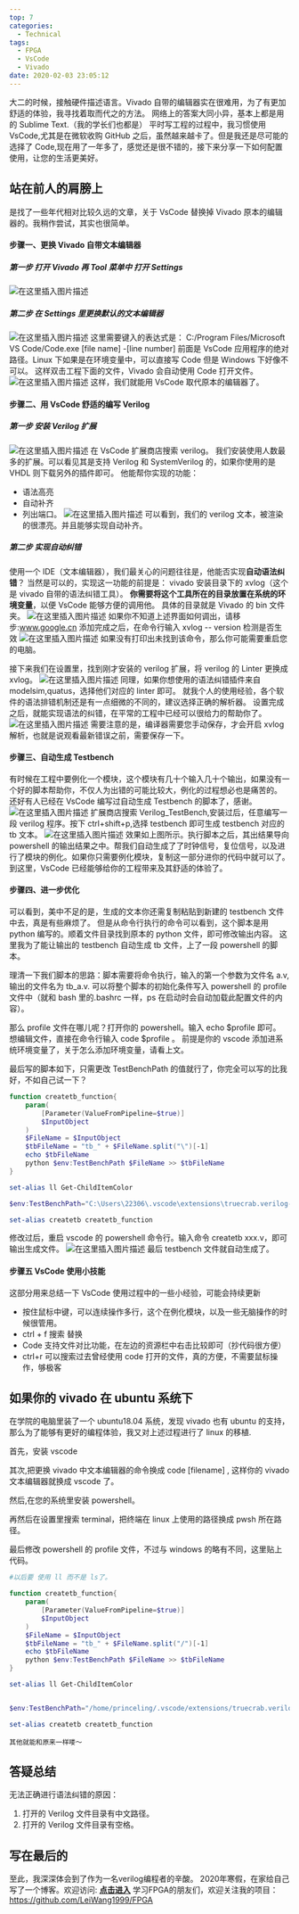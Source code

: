 ```yaml
---
top: 7
categories:
  - Technical
tags:
  - FPGA
  - VsCode
  - Vivado
date: 2020-02-03 23:05:12	
---
```


大二的时候，接触硬件描述语言。Vivado 自带的编辑器实在很难用，为了有更加舒适的体验，我寻找着取而代之的方法。
网络上的答案大同小异，基本上都是用的 Sublime Text.（我的学长们也都是）
平时写工程的过程中，我习惯使用 VsCode,尤其是在微软收购 GitHub 之后，虽然越来越卡了。但是我还是尽可能的选择了 Code,现在用了一年多了，感觉还是很不错的，接下来分享一下如何配置使用，让您的生活更美好。

<!-- more -->

## 站在前人的肩膀上

是找了一些年代相对比较久远的文章，关于 VsCode 替换掉 Vivado 原本的编辑器的。我稍作尝试，其实也很简单。

#### 步骤一、更换 Vivado 自带文本编辑器

##### 第一步 打开 Vivado 再 Tool 菜单中 打开 Settings

![在这里插入图片描述](https://img-blog.csdnimg.cn/20190730172400496.jpg?x-oss-process=image/watermark,type_ZmFuZ3poZW5naGVpdGk,shadow_10,text_aHR0cHM6Ly9ibG9nLmNzZG4ubmV0L3FxXzM5NDk4NzAx,size_16,color_FFFFFF,t_70)

##### 第二步 在 Settings 里更换默认的文本编辑器

![在这里插入图片描述](https://img-blog.csdnimg.cn/20190730172425179.jpg?x-oss-process=image/watermark,type_ZmFuZ3poZW5naGVpdGk,shadow_10,text_aHR0cHM6Ly9ibG9nLmNzZG4ubmV0L3FxXzM5NDk4NzAx,size_16,color_FFFFFF,t_70)
这里需要键入的表达式是： C:/Program Files/Microsoft VS Code/Code.exe [file name] -[line number]
前面是 VsCode 应用程序的绝对路径。Linux 下如果是在环境变量中，可以直接写 Code 但是 Windows 下好像不可以。
这样双击工程下面的文件，Vivado 会自动使用 Code 打开文件。
![在这里插入图片描述](https://img-blog.csdnimg.cn/20190730172648606.jpg?x-oss-process=image/watermark,type_ZmFuZ3poZW5naGVpdGk,shadow_10,text_aHR0cHM6Ly9ibG9nLmNzZG4ubmV0L3FxXzM5NDk4NzAx,size_16,color_FFFFFF,t_70)
这样，我们就能用 VsCode 取代原本的编辑器了。

#### 步骤二、用 VsCode 舒适的编写 Verilog

##### 第一步 安装 Verilog 扩展

![在这里插入图片描述](https://img-blog.csdnimg.cn/20190730172831152.jpg?x-oss-process=image/watermark,type_ZmFuZ3poZW5naGVpdGk,shadow_10,text_aHR0cHM6Ly9ibG9nLmNzZG4ubmV0L3FxXzM5NDk4NzAx,size_16,color_FFFFFF,t_70)
在 VsCode 扩展商店搜索 verilog。
我们安装使用人数最多的扩展。可以看见其是支持 Verilog 和 SystemVerilog 的，如果你使用的是 VHDL 则下载另外的插件即可。
他能帮你实现的功能：

- 语法高亮
- 自动补齐
- 列出端口。
  ![在这里插入图片描述](https://img-blog.csdnimg.cn/20190730173249308.jpg?x-oss-process=image/watermark,type_ZmFuZ3poZW5naGVpdGk,shadow_10,text_aHR0cHM6Ly9ibG9nLmNzZG4ubmV0L3FxXzM5NDk4NzAx,size_16,color_FFFFFF,t_70)
  可以看到，我们的 verilog 文本，被渲染的很漂亮。并且能够实现自动补齐。

##### 第二步 实现自动纠错

使用一个 IDE（文本编辑器），我们最关心的问题往往是，他能否实现**自动语法纠错**？
当然是可以的，实现这一功能的前提是：
vivado 安装目录下的 xvlog（这个是 vivado 自带的语法纠错工具）。
**你需要将这个工具所在的目录放置在系统的环境变量**，以便 VsCode 能够方便的调用他。
具体的目录就是 Vivado 的 bin 文件夹。
![在这里插入图片描述](https://img-blog.csdnimg.cn/20190730173554915.jpg?x-oss-process=image/watermark,type_ZmFuZ3poZW5naGVpdGk,shadow_10,text_aHR0cHM6Ly9ibG9nLmNzZG4ubmV0L3FxXzM5NDk4NzAx,size_16,color_FFFFFF,t_70)
如果你不知道上述界面如何调出，请移步:www.google.cn
添加完成之后，在命令行输入 xvlog -- version 检测是否生效
![在这里插入图片描述](https://img-blog.csdnimg.cn/20190730173907830.jpg?x-oss-process=image/watermark,type_ZmFuZ3poZW5naGVpdGk,shadow_10,text_aHR0cHM6Ly9ibG9nLmNzZG4ubmV0L3FxXzM5NDk4NzAx,size_16,color_FFFFFF,t_70)
如果没有打印出未找到该命令，那么你可能需要重启您的电脑。

接下来我们在设置里，找到刚才安装的 verilog 扩展，将 verilog 的 Linter 更换成 xvlog。
![在这里插入图片描述](https://img-blog.csdnimg.cn/2019073017403368.jpg?x-oss-process=image/watermark,type_ZmFuZ3poZW5naGVpdGk,shadow_10,text_aHR0cHM6Ly9ibG9nLmNzZG4ubmV0L3FxXzM5NDk4NzAx,size_16,color_FFFFFF,t_70)
同理，如果你想使用的语法纠错插件来自 modelsim,quatus，选择他们对应的 linter 即可。
就我个人的使用经验，各个软件的语法排错机制还是有一点细微的不同的，建议选择正确的解析器。
设置完成之后，就能实现语法的纠错，在平常的工程中已经可以很给力的帮助你了。
![在这里插入图片描述](https://img-blog.csdnimg.cn/20190730174127342.jpg?x-oss-process=image/watermark,type_ZmFuZ3poZW5naGVpdGk,shadow_10,text_aHR0cHM6Ly9ibG9nLmNzZG4ubmV0L3FxXzM5NDk4NzAx,size_16,color_FFFFFF,t_70)
需要注意的是，编译器需要您手动保存，才会开启 xvlog 解析，也就是说观看最新错误之前，需要保存一下。

#### 步骤三、自动生成 Testbench

有时候在工程中要例化一个模块，这个模块有几十个输入几十个输出，如果没有一个好的脚本帮助你，不仅人为出错的可能比较大，例化的过程想必也是痛苦的。
还好有人已经在 VsCode 编写过自动生成 Testbench 的脚本了，感谢。
![在这里插入图片描述](https://img-blog.csdnimg.cn/20190730174338671.jpg?x-oss-process=image/watermark,type_ZmFuZ3poZW5naGVpdGk,shadow_10,text_aHR0cHM6Ly9ibG9nLmNzZG4ubmV0L3FxXzM5NDk4NzAx,size_16,color_FFFFFF,t_70)
扩展商店搜索 Verilog_TestBench,安装过后，任意编写一段 verilog 程序。按下 ctrl+shift+p,选择 testbench 即可生成 testbench 对应的 tb 文本。
![在这里插入图片描述](https://img-blog.csdnimg.cn/20190730174455337.jpg?x-oss-process=image/watermark,type_ZmFuZ3poZW5naGVpdGk,shadow_10,text_aHR0cHM6Ly9ibG9nLmNzZG4ubmV0L3FxXzM5NDk4NzAx,size_16,color_FFFFFF,t_70)
效果如上图所示。执行脚本之后，其出结果导向 powershell 的输出结果之中。帮我们自动生成了了时钟信号，复位信号，以及进行了模块的例化。如果你只需要例化模块，复制这一部分进你的代码中就可以了。到这里，VsCode 已经能够给你的工程带来及其舒适的体验了。

#### 步骤四、进一步优化

可以看到，美中不足的是，生成的文本你还需复制粘贴到新建的 testbench 文件中去，真是有些麻烦了。
但是从命令行执行的命令可以看到，这个脚本是用 python 编写的。顺着文件目录找到原本的 python 文件，即可修改输出内容。
这里我为了能让输出的 testbench 自动生成 tb 文件，上了一段 powershell 的脚本。

理清一下我们脚本的思路：脚本需要将命令执行，输入的第一个参数为文件名 a.v,输出的文件名为 tb_a.v.
可以将整个脚本的初始化条件写入 powershell 的 profile 文件中（就和 bash 里的.bashrc 一样，ps 在启动时会自动加载此配置文件的内容）。

那么 profile 文件在哪儿呢？打开你的 powershell。输入 echo $profile 即可。
想编辑文件，直接在命令行输入 code $profile 。
前提是你的 vscode 添加进系统环境变量了，关于怎么添加环境变量，请看上文。

最后写的脚本如下，只需更改 TestBenchPath 的值就行了，你完全可以写的比我好，不如自己试一下？

```powershell
function createtb_function{
    param(
        [Parameter(ValueFromPipeline=$true)]
        $InputObject
    )
    $FileName = $InputObject
    $tbFileName = "tb_" + $FileName.split("\")[-1]
    echo $tbFileName
    python $env:TestBenchPath $FileName >> $tbFileName
}

set-alias ll Get-ChildItemColor

$env:TestBenchPath="C:\Users\22306\.vscode\extensions\truecrab.verilog-testbench-instance-0.0.5\out\vTbgenerator.py"

set-alias createtb createtb_function
```

修改过后，重启 vscode 的 powershell 命令行。输入命令 createtb xxx.v，即可输出生成文件。
![在这里插入图片描述](https://img-blog.csdnimg.cn/2019073017491592.jpg?x-oss-process=image/watermark,type_ZmFuZ3poZW5naGVpdGk,shadow_10,text_aHR0cHM6Ly9ibG9nLmNzZG4ubmV0L3FxXzM5NDk4NzAx,size_16,color_FFFFFF,t_70)
最后 testbench 文件就自动生成了。

#### 步骤五 VsCode 使用小技能

这部分用来总结一下 VsCode 使用过程中的一些小经验，可能会持续更新

- 按住鼠标中键，可以连续操作多行，这个在例化模块，以及一些无脑操作的时候很管用。
- ctrl + f 搜索 替换
- Code 支持文件对比功能，在左边的资源栏中右击比较即可（抄代码很方便）
- ctrl+r 可以搜索过去曾经使用 code 打开的文件，真的方便，不需要鼠标操作，够极客

## 如果你的 vivado 在 ubuntu 系统下

在学院的电脑里装了一个 ubuntu18.04 系统，发现 vivado 也有 ubuntu 的支持，那么为了能够有更好的编程体验，我又对上述过程进行了 linux 的移植.

首先，安装 vscode

其次,把更换 vivado 中文本编辑器的命令换成 code [filename] , 这样你的 vivado 文本编辑器就换成 vscode 了。

然后,在您的系统里安装 powershell。

再然后在设置里搜索 terminal，把终端在 linux 上使用的路径换成 pwsh 所在路径。

最后修改 powershell 的 profile 文件，不过与 windows 的略有不同，这里贴上代码。

```powershell
#以后要 使用 ll 而不是 ls了。

function createtb_function{
    param(
        [Parameter(ValueFromPipeline=$true)]
        $InputObject
    )
    $FileName = $InputObject
    $tbFileName = "tb_" + $FileName.split("/")[-1]
    echo $tbFileName
    python $env:TestBenchPath $FileName >> $tbFileName
}

set-alias ll Get-ChildItemColor


$env:TestBenchPath="/home/princeling/.vscode/extensions/truecrab.verilog-testbench-instance-0.0.5/out/vTbgenerator.py"

set-alias createtb createtb_function
```

    其他就能和原来一样喽～

## 答疑总结

无法正确进行语法纠错的原因：

1. 打开的 Verilog 文件目录有中文路径。
2. 打开的 Verilog 文件目录有空格。

## 写在最后的

至此，我深深体会到了作为一名verilog编程者的辛酸。
2020年寒假，在家给自己写了一个博客。欢迎访问:
[**点击进入**](http://www.leiblog.wang)
学习FPGA的朋友们，欢迎关注我的项目：https://github.com/LeiWang1999/FPGA
